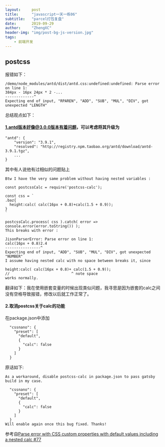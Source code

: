 ```yaml
---
layout:     post
title:      "javascript一天一练06"
subtitle:   "parcel打包复盘"
date:       2019-09-29
author:     "ZhengXC"
header-img: "img/post-bg-js-version.jpg"
tags:
    - 前端开发
---
```



## postcss

报错如下：

```
/demo/node_modules/antd/dist/antd.css:undefined:undefined: Parse error on line 1: 
384px - 16px 24px * 2 -...
-------------^
Expecting end of input, "RPAREN", "ADD", "SUB", "MUL", "DIV", got unexpected "LENGTH"
```




总结观点如下：
#### 1.antd版本好像@3.0.0版本有着问题，可以考虑将其升级为
```
"antd": {
    "version": "3.9.1",
    "resolved": "http://registry.npm.taobao.org/antd/download/antd-3.9.1.tgz",
    ...
}
```
其中有人说他有过相似的问题贴上

```
Btw I have the very same problem without having nested variables :

const postcssCalc = require('postcss-calc');

const css = `
.baz{
  height:calc( calc(16px + 0.8)+calc(1.5 + 0.9));
}
`

postcssCalc.process( css ).catch( error => console.error(error.toString()) );
This breaks with error :

JisonParserError: Parse error on line 1:
calc(16px + 0.8)2.4
----------------^
Expecting end of input, "ADD", "SUB", "MUL", "DIV", got unexpected "NUMBER"
I assume having nested calc with no space between breaks it, since

height:calc( calc(16px + 0.8)+ calc(1.5 + 0.9));
//                            ^ note space
works normally.
```


翻译如下：我在使用嵌套变量的时候出现类似问题，我寻思是因为嵌套的calc之间没有空格导致报错，修改以后就工作正常了。


#### 2.取消postcss关于calc的功能
在package.json中添加

```
  "cssnano": {
    "preset": [
      "default",
      {
        "calc": false
      }
    ]
  }
```


原话如下:

```
As a workaround, disable postcss-calc in package.json to pass gatsby build in my case.

  "cssnano": {
    "preset": [
      "default",
      {
        "calc": false
      }
    ]
  }
Will enable again once this bug fixed. Thanks!
```


参考自[Parse error with CSS custom properties with default values including a nested calc #77](https://github.com/postcss/postcss-calc/issues/77)









